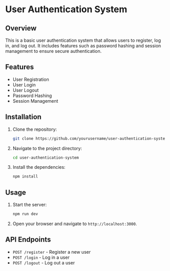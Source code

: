 # User Authentication System

## Overview
This is a basic user authentication system that allows users to register, log in, and log out. It includes features such as password hashing and session management to ensure secure authentication.

## Features
- User Registration
- User Login
- User Logout
- Password Hashing
- Session Management

## Installation
1. Clone the repository:
    ```bash
    git clone https://github.com/yourusername/user-authentication-system.git
    ```
2. Navigate to the project directory:
    ```bash
    cd user-authentication-system
    ```
3. Install the dependencies:
    ```bash
    npm install
    ```

## Usage
1. Start the server:
    ```bash
    npm run dev
    ```
2. Open your browser and navigate to `http://localhost:3000`.

## API Endpoints
- `POST /register` - Register a new user
- `POST /login` - Log in a user
- `POST /logout` - Log out a user



